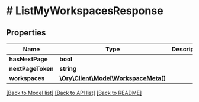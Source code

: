 # # ListMyWorkspacesResponse

## Properties

Name | Type | Description | Notes
------------ | ------------- | ------------- | -------------
**hasNextPage** | **bool** |  |
**nextPageToken** | **string** |  |
**workspaces** | [**\Ory\Client\Model\WorkspaceMeta[]**](WorkspaceMeta.md) |  |

[[Back to Model list]](../../README.md#models) [[Back to API list]](../../README.md#endpoints) [[Back to README]](../../README.md)
